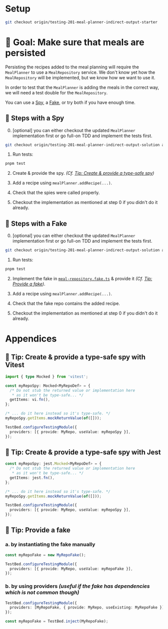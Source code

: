 # Setup

```sh
git checkout origin/testing-201-meal-planner-indirect-output-starter
```

# 🎯 Goal: Make sure that meals are persisted

Persisting the recipes added to the meal planning will require the `MealPlanner` to use a `MealRepository` service.
We don't know yet how the `MealRepository` will be implemented, but we know how we want to use it.

In order to test that the `MealPlanner` is adding the meals in the correct way, we will need a test double for the `MealRepository`.

You can use a [Spy](#-steps-with-a-spy), a [Fake](#-steps-with-a-fake), or try both if you have enough time.

## 📝 Steps with a Spy

0. [optional] you can either checkout the updated `MealPlanner` implementation first or go full-on TDD and implement the tests first.

```sh
git checkout origin/testing-201-meal-planner-indirect-output-solution apps/whiskmate/src/app/meal-planner/meal-planner.service.ts
```

1. Run tests:

```sh
pnpm test
```

2. Create & provide the spy. _(Cf. [Tip: Create & provide a type-safe spy](#-tip--create--provide-a-type-safe-spy))_

3. Add a recipe using `mealPlanner.addRecipe(...)`.

4. Check that the spies were called properly.

5. Checkout the implementation as mentioned at step 0 if you didn't do it already.

## 📝 Steps with a Fake

0. [optional] you can either checkout the updated `MealPlanner` implementation first or go full-on TDD and implement the tests first.

```sh
git checkout origin/testing-201-meal-planner-indirect-output-solution apps/whiskmate/src/app/meal-planner/meal-planner.service.ts
```

1. Run tests:

```sh
pnpm test
```

2. Implement the fake in [`meal-repository.fake.ts`](../apps/whiskmate/src/app/meal-planner/meal-repository.fake.ts) & provide it _(Cf. [Tip: Provide a fake](#-tip--provide-a-fake))_.

3. Add a recipe using `mealPlanner.addRecipe(...)`.

4. Check that the fake repo contains the added recipe.

5. Checkout the implementation as mentioned at step 0 if you didn't do it already.

# Appendices

## 🎁 Tip: Create & provide a type-safe spy with Vitest

```ts
import { type Mocked } from 'vitest';

const myRepoSpy: Mocked<MyRepoDef> = {
  /* Do not stub the returned value or implementation here
   * as it won't be type-safe... */
  getItems: vi.fn(),
};

/* ... do it here instead so it's type-safe. */
myRepoSpy.getItems.mockReturnValue(of([]));

TestBed.configureTestingModule({
  providers: [{ provide: MyRepo, useValue: myRepoSpy }],
});
```

## 🎁 Tip: Create & provide a type-safe spy with Jest

```ts
const myRepoSpy: jest.Mocked<MyRepoDef> = {
  /* Do not stub the returned value or implementation here
   * as it won't be type-safe... */
  getItems: jest.fn(),
};

/* ... do it here instead so it's type-safe. */
myRepoSpy.getItems.mockReturnValue(of([]));

TestBed.configureTestingModule({
  providers: [{ provide: MyRepo, useValue: myRepoSpy }],
});
```

## 🎁 Tip: Provide a fake

### a. by instantiating the fake manually

```ts
const myRepoFake = new MyRepoFake();

TestBed.configureTestingModule({
  providers: [{ provide: MyRepo, useValue: myRepoFake }],
});
```

### b. by using providers _(useful if the fake has dependencies which is not common though)_

```ts
TestBed.configureTestingModule({
  providers: [MyRepoFake, { provide: MyRepo, useExisting: MyRepoFake }],
});

const myRepoFake = TestBed.inject(MyRepoFake);
```
